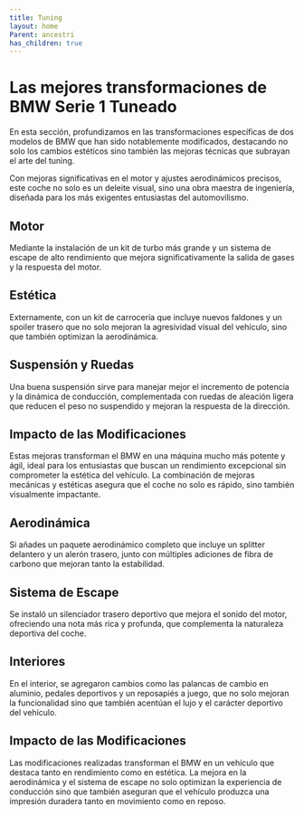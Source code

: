 ```yaml
---
title: Tuning
layout: home
Parent: ancestri
has_children: true
---
```

# Las mejores transformaciones de BMW Serie 1 Tuneado
En esta sección, profundizamos en las transformaciones específicas de dos modelos de BMW que han sido notablemente modificados, destacando no solo los cambios estéticos sino también las mejoras técnicas que subrayan el arte del tuning.

Con mejoras significativas en el motor y ajustes aerodinámicos precisos, este coche no solo es un deleite visual, sino una obra maestra de ingeniería, diseñada para los más exigentes entusiastas del automovilismo.

## Motor
Mediante la instalación de un kit de turbo más grande y un sistema de escape de alto rendimiento que mejora significativamente la salida de gases y la respuesta del motor.

## Estética
Externamente, con un kit de carrocería que incluye nuevos faldones y un spoiler trasero que no solo mejoran la agresividad visual del vehículo, sino que también optimizan la aerodinámica.

## Suspensión y Ruedas
Una buena suspensión sirve para manejar mejor el incremento de potencia y la dinámica de conducción, complementada con ruedas de aleación ligera que reducen el peso no suspendido y mejoran la respuesta de la dirección.

## Impacto de las Modificaciones
Estas mejoras transforman el BMW en una máquina mucho más potente y ágil, ideal para los entusiastas que buscan un rendimiento excepcional sin comprometer la estética del vehículo. La combinación de mejoras mecánicas y estéticas asegura que el coche no solo es rápido, sino también visualmente impactante.

## Aerodinámica
Si añades un paquete aerodinámico completo que incluye un splitter delantero y un alerón trasero, junto con múltiples adiciones de fibra de carbono que mejoran tanto la estabilidad.

## Sistema de Escape
Se instaló un silenciador trasero deportivo que mejora el sonido del motor, ofreciendo una nota más rica y profunda, que complementa la naturaleza deportiva del coche.

## Interiores
En el interior, se agregaron cambios como las palancas de cambio en aluminio, pedales deportivos y un reposapiés a juego, que no solo mejoran la funcionalidad sino que también acentúan el lujo y el carácter deportivo del vehículo.

## Impacto de las Modificaciones
Las modificaciones realizadas transforman el BMW en un vehículo que destaca tanto en rendimiento como en estética. La mejora en la aerodinámica y el sistema de escape no solo optimizan la experiencia de conducción sino que también aseguran que el vehículo produzca una impresión duradera tanto en movimiento como en reposo.
